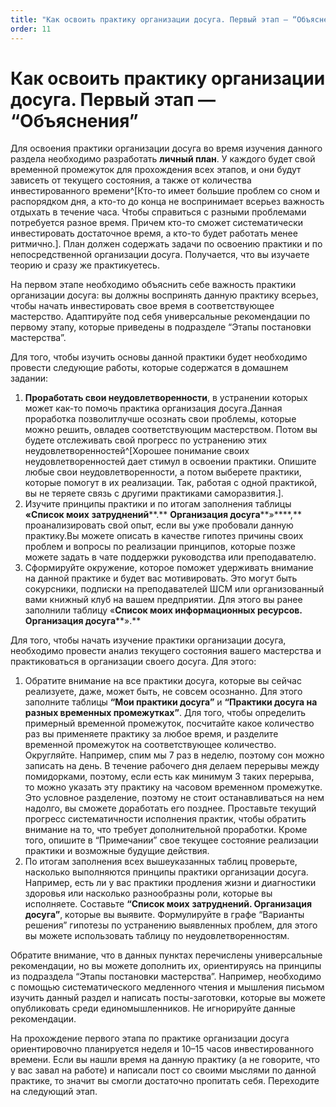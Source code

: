 ```yaml
---
title: "Как освоить практику организации досуга. Первый этап — “Объяснения”"
order: 11
---
```


# Как освоить практику организации досуга. Первый этап — “Объяснения”

Для освоения практики организации досуга во время изучения данного раздела необходимо разработать **личный план**. У каждого будет свой временной промежуток для прохождения всех этапов, и они будут зависеть от текущего состояния, а также от количества инвестированного времени^[Кто-то имеет большие проблем со сном и распорядком дня, а кто-то до конца не воспринимает всерьез важность отдыхать в течение часа. Чтобы справиться с разными проблемами потребуется разное время. Причем кто-то сможет систематически инвестировать достаточное время, а кто-то будет работать менее ритмично.]. План должен содержать задачи по освоению практики и по непосредственной организации досуга. Получается, что вы изучаете теорию и сразу же практикуетесь.

На первом этапе необходимо объяснить себе важность практики организации досуга: вы должны воспринять данную практику всерьез, чтобы начать инвестировать свое время в соответствующее мастерство. Адаптируйте под себя универсальные рекомендации по первому этапу, которые приведены в подразделе “Этапы постановки мастерства”.

Для того, чтобы изучить основы данной практики будет необходимо провести следующие работы, которые содержатся в домашнем задании:

1. **Проработать свои неудовлетворенности**, в устранении которых может как-то помочь практика организация досуга.Данная проработка позволитлучше осознать свои проблемы, которые можно решить, овладев соответствующим мастерством. Потом вы будете отслеживать свой прогресс по устранению этих неудовлетворенностей^[Хорошее понимание своих неудовлетворенностей дает стимул в освоении практики. Опишите любые свои неудовлетворенности, а потом выберете практики, которые помогут в их реализации. Так, работая с одной практикой, вы не теряете связь с другими практиками саморазвития.].
2. Изучите принципы практики и по итогам заполнения таблицы **«Список моих** **затруднений****.** **Организация досуга****»****,** проанализировать свой опыт, если вы уже пробовали данную практику.Вы можете описать в качестве гипотез причины своих проблем и вопросы по реализации принципов, которые позже можете задать в чате поддержки руководства или преподавателю.
3. Сформируйте окружение, которое поможет удерживать внимание на данной практике и будет вас мотивировать. Это могут быть сокурсники, подписки на преподавателей ШСМ или организованный вами книжный клуб на вашем предприятии. Для этого вы ранее заполнили таблицу «**Список моих информационных ресурсов.** **Организация досуга****».**

Для того, чтобы начать изучение практики организации досуга, необходимо провести анализ текущего состояния вашего мастерства и практиковаться в организации своего досуга. Для этого:

1. Обратите внимание на все практики досуга, которые вы сейчас реализуете, даже, может быть, не совсем осознанно. Для этого заполните таблицы **“Мои практики досуга”** и **“Практики досуга на разных временных промежутках”**. Для того, чтобы определить примерный временной промежуток, посчитайте какое количество раз вы применяете практику за любое время, и разделите временной промежуток на соответствующее количество. Округляйте. Например, спим мы 7 раз в неделю, поэтому сон можно записать на день. В течение рабочего дня делаем перерывы между помидорками, поэтому, если есть как минимум 3 таких перерыва, то можно указать эту практику на часовом временном промежутке. Это условное разделение, поэтому не стоит останавливаться на нем надолго, вы сможете доработать его позднее. Проставьте текущий прогресс систематичности исполнения практик, чтобы обратить внимание на то, что требует дополнительной проработки. Кроме того, опишите в “Примечании” свое текущее состояние реализации практики и возможные будущие действия.
2. По итогам заполнения всех вышеуказанных таблиц проверьте, насколько выполняются принципы практики организации досуга. Например, есть ли у вас практики продления жизни и диагностики здоровья или насколько разнообразны роли, которые вы исполняете. Составьте **“Список моих** **затруднений. Организация** **досуга”**, которые вы выявите. Формулируйте в графе “Варианты решения” гипотезы по устранению выявленных проблем, для этого вы можете использовать таблицу по неудовлетворенностям.

Обратите внимание, что в данных пунктах перечислены универсальные рекомендации, но вы можете дополнить их, ориентируясь на принципы из подраздела “Этапы постановки мастерства”. Например, необходимо с помощью систематического медленного чтения и мышления письмом изучить данный раздел и написать посты-заготовки, которые вы можете опубликовать среди единомышленников. Не игнорируйте данные рекомендации.

На прохождение первого этапа по практике организации досуга ориентировочно планируется неделя и 10–15 часов инвестированного времени. Если вы нашли время на данную практику (а не говорите, что у вас завал на работе) и написали пост со своими мыслями по данной практике, то значит вы смогли достаточно пропитать себя. Переходите на следующий этап.